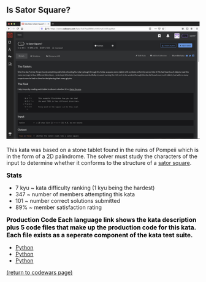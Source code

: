 

## Is Sator Square?
<img src="images/is_sator_square_screen_shot.png?raw=true"/>
<br>
<br>
This kata was based on a stone tablet found in the ruins of Pompeii which is in the form of a 2D palindrome. The solver must study the characters of the input to determine whether it conforms to the structure of a <a href="https://en.wikipedia.org/wiki/Sator_Square">sator square</a>.

<html>
<style>
.tooltip {
  position: relative;
  display: inline-block;
  color: black;
  font-weight: bold;
  font: times;
  font-size: 16px;
}

.tooltip .tooltiptext {
  width: 400px;
  background-color: #555;
  color: #fff;
  text-align: center;
  border-radius: 6px;
  padding: 5px 0;
  position: absolute;
  z-index: 1;
  bottom: 125%;
  left: 50%;
  margin-left: -60px;
  opacity: 0;
  transition: opacity .5s;
}

.tooltip:hover .tooltiptext {
  opacity: 1;
}
</style>
<!--<body style="text-align:center;">-->
<body>
<!--<h2>Production Coda</h2>-->
<!--<p>Move the mouse over the text below:</p>-->

<!---### Stats-->

<div style="color: black; font-weight: bold; font: times; font-size: 16px;">Stats
</div>

<ul>
  <li> 7 kyu ~ kata difficulty ranking (1 kyu being the hardest)</li>
  <li> 347 ~ number of members attempting this kata</li>
  <li> 101 ~ number correct solutions submitted</li>
  <li> 89% ~ member satisfaction rating</li>
</ul>

<div class="tooltip" style="font:bold">Production Code
  <span class="tooltiptext">Each language link shows the kata description plus 5 code files that make up the production code for this kata. Each file exists as a seperate component of the kata test suite.</span>
</div>

<ul>
  <li> <a href="https://github.com/rowcased/Codewars/blob/master/1%20is_sator_square/is_sator_square%20Python%20code/is_sator_square_Python_0_complete.py">Python</a></li>
  <li> <a href="https://github.com/rowcased/Codewars/blob/master/1%20is_sator_square/is_sator_square%20Python%20code/is_sator_square_Python_0_complete.py">Python</a></li>
  <li> <a href="https://github.com/rowcased/Codewars/blob/master/1%20is_sator_square/is_sator_square%20Python%20code/is_sator_square_Python_0_complete.py">Python</a></li>
</ul>

</body>
</html>

<a href="https://rowcased.github.io/codewars.html#creator">(return to codewars page)</a>


